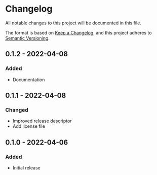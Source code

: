 # Changelog
All notable changes to this project will be documented in this file.

The format is based on [Keep a Changelog](https://keepachangelog.com/en/1.0.0/),
and this project adheres to [Semantic Versioning](https://semver.org/spec/v2.0.0.html).

## 0.1.2 - 2022-04-08
### Added
- Documentation

## 0.1.1 - 2022-04-08
### Changed
- Improved release descriptor
- Add license file

## 0.1.0 - 2022-04-06
### Added
- Initial release
